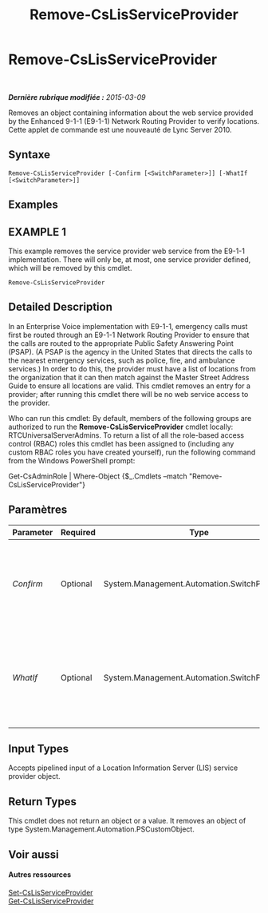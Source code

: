 ﻿---
title: Remove-CsLisServiceProvider
TOCTitle: Remove-CsLisServiceProvider
ms:assetid: d26302bf-7794-4125-af80-ba7c92096b6d
ms:mtpsurl: https://technet.microsoft.com/fr-fr/library/Gg398904(v=OCS.15)
ms:contentKeyID: 49298936
ms.date: 05/20/2016
mtps_version: v=OCS.15
ms.translationtype: HT
---

# Remove-CsLisServiceProvider

 

_**Dernière rubrique modifiée :** 2015-03-09_

Removes an object containing information about the web service provided by the Enhanced 9-1-1 (E9-1-1) Network Routing Provider to verify locations. Cette applet de commande est une nouveauté de Lync Server 2010.

## Syntaxe

    Remove-CsLisServiceProvider [-Confirm [<SwitchParameter>]] [-WhatIf [<SwitchParameter>]]

## Examples

## EXAMPLE 1

This example removes the service provider web service from the E9-1-1 implementation. There will only be, at most, one service provider defined, which will be removed by this cmdlet.

    Remove-CsLisServiceProvider

## Detailed Description

In an Enterprise Voice implementation with E9-1-1, emergency calls must first be routed through an E9-1-1 Network Routing Provider to ensure that the calls are routed to the appropriate Public Safety Answering Point (PSAP). (A PSAP is the agency in the United States that directs the calls to the nearest emergency services, such as police, fire, and ambulance services.) In order to do this, the provider must have a list of locations from the organization that it can then match against the Master Street Address Guide to ensure all locations are valid. This cmdlet removes an entry for a provider; after running this cmdlet there will be no web service access to the provider.

Who can run this cmdlet: By default, members of the following groups are authorized to run the **Remove-CsLisServiceProvider** cmdlet locally: RTCUniversalServerAdmins. To return a list of all the role-based access control (RBAC) roles this cmdlet has been assigned to (including any custom RBAC roles you have created yourself), run the following command from the Windows PowerShell prompt:

Get-CsAdminRole | Where-Object {$\_.Cmdlets –match "Remove-CsLisServiceProvider"}

## Paramètres


<table>
<colgroup>
<col style="width: 25%" />
<col style="width: 25%" />
<col style="width: 25%" />
<col style="width: 25%" />
</colgroup>
<thead>
<tr class="header">
<th>Parameter</th>
<th>Required</th>
<th>Type</th>
<th>Description</th>
</tr>
</thead>
<tbody>
<tr class="odd">
<td><p><em>Confirm</em></p></td>
<td><p>Optional</p></td>
<td><p>System.Management.Automation.SwitchParameter</p></td>
<td><p>Vous demande confirmation avant d’exécuter la commande.</p></td>
</tr>
<tr class="even">
<td><p><em>WhatIf</em></p></td>
<td><p>Optional</p></td>
<td><p>System.Management.Automation.SwitchParameter</p></td>
<td><p>Décrit ce qui se passe si vous exécutez la commande sans l’exécuter réellement.</p></td>
</tr>
</tbody>
</table>


## Input Types

Accepts pipelined input of a Location Information Server (LIS) service provider object.

## Return Types

This cmdlet does not return an object or a value. It removes an object of type System.Management.Automation.PSCustomObject.

## Voir aussi

#### Autres ressources

[Set-CsLisServiceProvider](set-cslisserviceprovider.md)  
[Get-CsLisServiceProvider](get-cslisserviceprovider.md)

